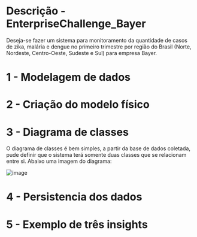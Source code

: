 # Descrição - EnterpriseChallenge_Bayer

Deseja-se fazer um sistema para monitoramento da quantidade de casos de zika, malária e dengue no primeiro trimestre por região do Brasil (Norte, Nordeste, Centro-Oeste, Sudeste e Sul) para empresa Bayer.

# 1 - Modelagem de dados

# 2 - Criação do modelo físico

# 3 - Diagrama de classes

O diagrama de classes é bem simples, a partir da base de dados coletada, pude definir que o sistema terá somente duas classes que se relacionam entre si. Abaixo uma imagem do diagrama:

![image](https://user-images.githubusercontent.com/100853329/171180813-5ac638dc-7c26-40bb-870e-f6b1e7ddd72c.png)

# 4 - Persistencia dos dados



# 5 - Exemplo de três insights

